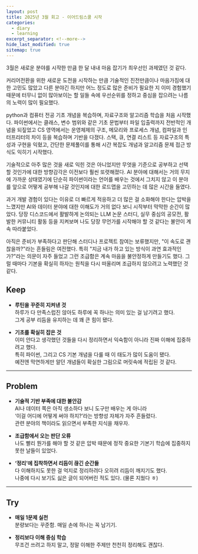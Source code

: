 ```yaml
---
layout: post
title: 2025년 3월 회고 - 이어드림스쿨 시작
categories:
  - diary
  - learning
excerpt_separator: <!--more-->
hide_last_modified: true
sitemap: true
---
```


3월은 새로운 분야를 시작한 만큼 한 달 내내 마음 잡기가 최우선인 과제였던 것 같다.<br>

커리어전환을 위한 새로운 도전을 시작하는 만큼 기술적인 진전만큼이나 마음가짐에 대한 고민도 많았고 다른 분야긴 하지만 어느 정도로 많은 준비가 필요한 지 이미 경험했기 때문에 터무니 없이 많아보이는 할 일들 속에 우선순위를 정하고 중심을 잡으려는 나름의 노력이 많이 필요했다.

<!--more-->

python과 컴퓨터 전공 기초 개념을 복습하며, 자료구조와 알고리즘 학습을 처음 시작했다.
파이썬에서는 클래스, 변수 범위와 같은 기초 문법부터 파일 입출력까지 전반적인 개념을 되짚었고 CS 영역에서는 운영체제의 구조, 메모리와 프로세스 개념, 컴파일과 인터프리터의 차이 등을 복습하며 기반을 다졌다. 스택, 큐, 연결 리스트 등 자료구조의 특성과 구현을 익혔고, 간단한 문제풀이를 통해 시간 복잡도 개념과 알고리즘 문제 접근 방식도 익히기 시작했다.

기술적으로 아주 많은 것을 새로 익힌 것은 아니었지만 무엇을 기준으로 공부하고 선택할 것인가에 대한 방향감각은 이전보다 훨씬 또렷해졌다. AI 분야에 대해서는 거의 무지에 가까운 상태였기에 단순히 파이썬이라는 언어를 배우는 것에서 그치지 않고 이 분야를 앞으로 어떻게 공부해 나갈 것인지에 대한 로드맵을 고민하는 데 많은 시간을 들였다.

과거 개발 경험이 있다는 이유로 더 빠르게 적응하고 더 많은 걸 소화해야 한다는 압박을 느꼈지만 AI와 데이터 분야에 대한 이해도가 거의 없다 보니 시작부터 막막한 순간이 많았다. 당장 디스코드에서 활발하게 논의되는 LLM 논문 스터디, 실무 중심의 공모전, 활발한 커뮤니티 활동 등을 지켜보며 나도 당장 무언가를 시작해야 할 것 같다는 불안이 계속 따라붙었다.

아직은 준비가 부족하다고 판단해 스터디나 프로젝트 참여는 보류했지만, "이 속도로 괜찮을까?"라는 흔들림은 여전했다.
특히 "지금 내가 하고 있는 방식이 과연 효과적인가?"라는 의문이 자주 들었고 그런 조급함은 계속 마음을 불안정하게 만들기도 했다. 그럴 때마다 기본을 확실히 하자는 원칙을 다시 떠올리며 조급하지 않으려고 노력했던 것 같다.

## Keep

- **루틴을 꾸준히 지켜낸 것**  
  하루가 다 만족스럽진 않아도 하루에 꼭 하나는 의미 있는 걸 남기려고 했다.  
  그게 공부 리듬을 유지하는 데 꽤 큰 힘이 됐다.

- **기초를 확실히 잡은 것**  
  이미 안다고 생각했던 것들을 다시 정리하면서 익숙함이 아니라 진짜 이해에 집중하려고 했다.  
  특히 파이썬, 그리고 CS 기본 개념을 다룰 때 이 태도가 많이 도움이 됐다.  <br>
  예전엔 막연하게만 알던 개념들이 확실한 그림으로 머릿속에 적립된 것 같다.

---

## Problem 

- **기술적 기반 부족에 대한 불안감**  
  AI나 데이터 쪽은 아직 생소하다 보니 도구만 배우는 게 아니라  
  ‘이걸 어디에 어떻게 써야 하지?’라는 방향성 자체가 자주 흔들렸다.
  <br>관련 분야의 책이라도 읽으면서 부족한 지식을 채우자.

- **조급함에서 오는 판단 오류**  
  나도 빨리 뭔가를 해야 할 것 같은 압박 때문에 정작 중요한 기본기 학습에 집중하지 못한 날들이 있었다.

- **‘정리’에 집착하면서 리듬이 끊긴 순간들**  
  다 이해하지도 못한 걸 억지로 정리하려다 오히려 리듬이 깨지기도 했다.  
  나중에 다시 보기도 싫은 글이 되어버린 적도 있다. (물론 지웠다 ㅎ)

---

## Try

- **매일 1문제 실천**  
  분량보다는 꾸준함. 매일 손에 하나는 꼭 남기기.

- **정리보다 이해 중심 학습**  
  무조건 쓰려고 하지 말고, 정말 이해한 주제만 천천히 정리해도 괜찮다.